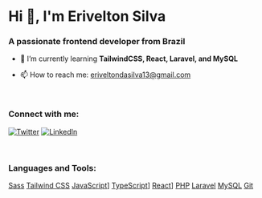 # Hi 👋, I'm Erivelton Silva

### A passionate frontend developer from Brazil

- 🌱 I’m currently learning **TailwindCSS, React, Laravel, and MySQL**

- 📫 How to reach me: [eriveltondasilva13@gmail.com](mailto:eriveltondasilva13@gmail.com)

<br>

### Connect with me:

[![Twitter](https://raw.githubusercontent.com/rahuldkjain/github-profile-readme-generator/master/src/images/icons/Social/twitter.svg)](https://twitter.com/eriveltondsilva)
[![LinkedIn](https://raw.githubusercontent.com/rahuldkjain/github-profile-readme-generator/master/src/images/icons/Social/linked-in-alt.svg)](https://linkedin.com/in/eriveltondasilva)

<br>

### Languages and Tools:

[Sass](https://raw.githubusercontent.com/devicons/devicon/master/icons/sass/sass-original.svg)
[Tailwind CSS](https://www.vectorlogo.zone/logos/tailwindcss/tailwindcss-icon.svg)
[JavaScript](https://raw.githubusercontent.com/devicons/devicon/master/icons/javascript/javascript-original.svg)]
[TypeScript](https://raw.githubusercontent.com/devicons/devicon/master/icons/typescript/typescript-original.svg)]
[React](https://raw.githubusercontent.com/devicons/devicon/master/icons/react/react-original-wordmark.svg)]
[PHP](https://raw.githubusercontent.com/devicons/devicon/master/icons/php/php-original.svg)
[Laravel](https://raw.githubusercontent.com/devicons/devicon/master/icons/laravel/laravel-plain-wordmark.svg)
[MySQL](https://raw.githubusercontent.com/devicons/devicon/master/icons/mysql/mysql-original-wordmark.svg)
[Git](https://www.vectorlogo.zone/logos/git-scm/git-scm-icon.svg)

<br>
